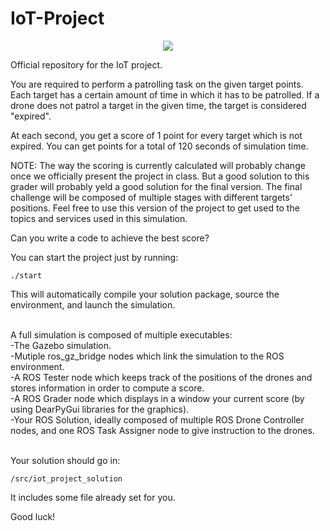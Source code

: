 # IoT-Project

<p align="center">
  <img src="https://fede3751.github.io/IoT_lectures/imgs/project/project_splashart.png">
</p>

Official repository for the IoT project.

You are required to perform a patrolling task on the given target points.
Each target has a certain amount of time in which it has to be patrolled.
If a drone does not patrol a target in the given time, the target is considered "expired".

At each second, you get a score of 1 point for every target which is not expired.
You can get points for a total of 120 seconds of simulation time.

NOTE: The way the scoring is currently calculated will probably change once we officially present the project in class. But a good solution to this grader will probably yeld a good solution for the final version.
The final challenge will be composed of multiple stages with different targets' positions.
Feel free to use this version of the project to get used to the topics and services used in this simulation.

Can you write a code to achieve the best score?



You can start the project just by running:

```
./start
```
This will automatically compile your solution package, source the environment, and launch the simulation.


<br>
A full simulation is composed of multiple executables:<br>
-The Gazebo simulation.<br>
-Mutiple ros_gz_bridge nodes which link the simulation to the ROS environment.<br>
-A ROS Tester node which keeps track of the positions of the drones and stores information in order to compute a score.<br>
-A ROS Grader node which displays in a window your current score (by using DearPyGui libraries for the graphics).<br>
-Your ROS Solution, ideally composed of multiple ROS Drone Controller nodes, and one ROS Task Assigner node to give instruction to the drones.<br><br>



Your solution should go in:

```
/src/iot_project_solution
```
It includes some file already set for you.


Good luck!
